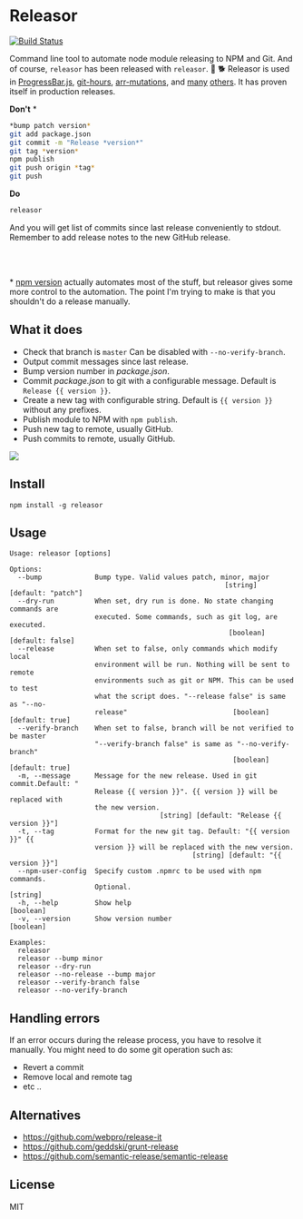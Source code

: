# Releasor

[![Build Status](https://travis-ci.org/kimmobrunfeldt/releasor.svg)](https://travis-ci.org/kimmobrunfeldt/releasor)

Command line tool to automate node module releasing to NPM and Git. And of course,
`releasor` has been released with `releasor`. :stew: :dog2: Releasor is used
in
[ProgressBar.js](https://github.com/kimmobrunfeldt/progressbar.js),
[git-hours](https://github.com/kimmobrunfeldt/git-hours),
[arr-mutations](https://www.npmjs.com/package/arr-mutations), and
[many](https://www.npmjs.com/package/arr-xor)
[others](https://www.npmjs.com/package/arr-and). It has proven itself in
production releases.

**Don't** \*

```bash
*bump patch version*
git add package.json
git commit -m "Release *version*"
git tag *version*
npm publish
git push origin *tag*
git push
```

**Do**

```bash
releasor
```

And you will get list of commits since last release conveniently to stdout.
Remember to add release notes to the new GitHub release.

<br>
<br>

\* [npm version](https://docs.npmjs.com/cli/version) actually automates most of
the stuff, but releasor gives some more control to the automation. The point
I'm trying to make is that you shouldn't do a release manually.


## What it does

* Check that branch is `master` Can be disabled with `--no-verify-branch`.
* Output commit messages since last release.
* Bump version number in *package.json*.
* Commit *package.json* to git with a configurable message. Default is `Release {{ version }}`.
* Create a new tag with configurable string. Default is `{{ version }}` without any prefixes.
* Publish module to NPM with `npm publish`.
* Push new tag to remote, usually GitHub.
* Push commits to remote, usually GitHub.

![](docs/releasor.gif)

## Install

```
npm install -g releasor
```


## Usage

```
Usage: releasor [options]

Options:
  --bump             Bump type. Valid values patch, minor, major
                                                     [string] [default: "patch"]
  --dry-run          When set, dry run is done. No state changing commands are
                     executed. Some commands, such as git log, are executed.
                                                      [boolean] [default: false]
  --release          When set to false, only commands which modify local
                     environment will be run. Nothing will be sent to remote
                     environments such as git or NPM. This can be used to test
                     what the script does. "--release false" is same as "--no-
                     release"                          [boolean] [default: true]
  --verify-branch    When set to false, branch will be not verified to be master
                     "--verify-branch false" is same as "--no-verify-branch"
                                                       [boolean] [default: true]
  -m, --message      Message for the new release. Used in git commit.Default: "
                     Release {{ version }}". {{ version }} will be replaced with
                     the new version.
                                     [string] [default: "Release {{ version }}"]
  -t, --tag          Format for the new git tag. Default: "{{ version }}" {{
                     version }} will be replaced with the new version.
                                             [string] [default: "{{ version }}"]
  --npm-user-config  Specify custom .npmrc to be used with npm commands.
                     Optional.                                          [string]
  -h, --help         Show help                                         [boolean]
  -v, --version      Show version number                               [boolean]

Examples:
  releasor
  releasor --bump minor
  releasor --dry-run
  releasor --no-release --bump major
  releasor --verify-branch false
  releasor --no-verify-branch
```

## Handling errors

If an error occurs during the release process, you have to resolve it manually.
You might need to do some git operation such as:

* Revert a commit
* Remove local and remote tag
* etc ..

## Alternatives

* https://github.com/webpro/release-it
* https://github.com/geddski/grunt-release
* https://github.com/semantic-release/semantic-release


## License

MIT
